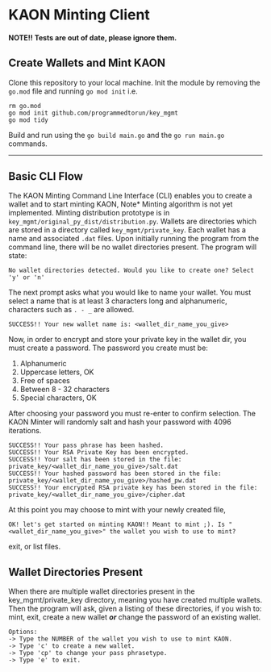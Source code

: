 # KAON Minting Client


#### NOTE!! Tests are out of date, please ignore them.


Create Wallets and Mint KAON
----------------------------


Clone this repository to your local machine. Init the module by removing the `go.mod` file
and running `go mod init` i.e.


```
rm go.mod
go mod init github.com/programmedtorun/key_mgmt
go mod tidy
```


Build and run using the `go build main.go` 
and the `go run main.go` commands. 


----


Basic CLI Flow
--------------


The KAON Minting Command Line Interface (CLI) enables you to create a wallet and to start
minting KAON, Note* Minting algorithm is not yet implemented. Minting distribution
prototype is in `key_mgmt/original_py_dist/distribution.py`. Wallets are directories which 
are stored in a directory called `key_mgmt/private_key`. Each wallet has a name and 
associated `.dat` files. Upon initially running the program from the command line, 
there will be no wallet directories present. The program will state:


```
No wallet directories detected. Would you like to create one? Select 'y' or 'n'
```


The next prompt asks what you would like to name your wallet. You
must select a name that is at least 3 characters long and alphanumeric, characters
such as `. - _` are allowed. 


```
SUCCESS!! Your new wallet name is: <wallet_dir_name_you_give>
```


Now, in order to encrypt and store your private key in the wallet dir, you must 
create a password. The password you create must be:


1. Alphanumeric
2. Uppercase letters, OK
3. Free of spaces
4. Between 8 - 32 characters
5. Special characters, OK


After choosing your password you must re-enter to confirm selection. The KAON
Minter will randomly salt and hash your password with 4096 iterations. 


```
SUCCESS!! Your pass phrase has been hashed.
SUCCESS!! Your RSA Private Key has been encrypted.
SUCCESS!! Your salt has been stored in the file: private_key/<wallet_dir_name_you_give>/salt.dat
SUCCESS!! Your hashed password has been stored in the file: private_key/<wallet_dir_name_you_give>/hashed_pw.dat
SUCCESS!! Your encrypted RSA private key has been stored in the file: private_key/<wallet_dir_name_you_give>/cipher.dat
```


At this point you may choose to mint with your newly created file, 

```
OK! let's get started on minting KAON!! Meant to mint ;). Is "<wallet_dir_name_you_give>" the wallet you wish to use to mint?
``` 
exit, or list files. 


Wallet Directories Present
-------------------------


When there are multiple wallet directories present in the key_mgmt/private_key directory, 
meaning you have created multiple wallets. Then the program will ask, given a listing of 
these directories, if you wish to: mint, exit, create a new wallet **_or_** change the password
of an existing wallet.  


```
Options:
-> Type the NUMBER of the wallet you wish to use to mint KAON.
-> Type 'c' to create a new wallet.
-> Type 'cp' to change your pass phrasetype.
-> Type 'e' to exit.
```
